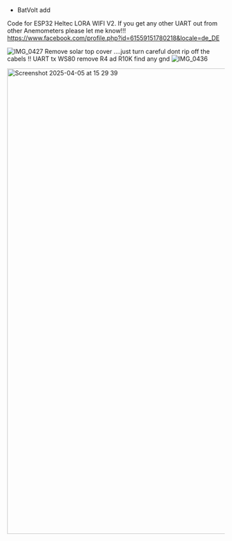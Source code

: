 - BatVolt add

Code for ESP32 Heltec LORA WIFI V2.
If you get any other UART out from other Anemometers please let me know!!!
https://www.facebook.com/profile.php?id=61559151780218&locale=de_DE






![IMG_0427](https://github.com/user-attachments/assets/5a7ca207-e0d1-4810-bba2-994f970e5809)
Remove solar top cover ....just turn careful dont rip off the cabels !! UART tx WS80 remove R4 ad R10K find any gnd
![IMG_0436](https://github.com/user-attachments/assets/728e4624-3994-4eed-abe3-71bb0919d9c2)

<img width="1078" alt="Screenshot 2025-04-05 at 15 29 39" src="https://github.com/user-attachments/assets/6286f033-66a9-4fc1-b0e0-91873e72be0d" />
